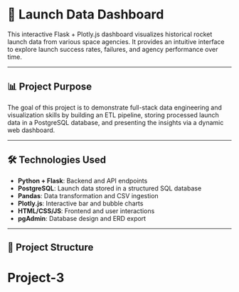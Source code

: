 # 🚀 Launch Data Dashboard

This interactive Flask + Plotly.js dashboard visualizes historical rocket launch data from various space agencies. It provides an intuitive interface to explore launch success rates, failures, and agency performance over time.

---

## 📊 Project Purpose

The goal of this project is to demonstrate full-stack data engineering and visualization skills by building an ETL pipeline, storing processed launch data in a PostgreSQL database, and presenting the insights via a dynamic web dashboard.

---

## 🛠️ Technologies Used

- **Python + Flask**: Backend and API endpoints
- **PostgreSQL**: Launch data stored in a structured SQL database
- **Pandas**: Data transformation and CSV ingestion
- **Plotly.js**: Interactive bar and bubble charts
- **HTML/CSS/JS**: Frontend and user interactions
- **pgAdmin**: Database design and ERD export

---

## 📁 Project Structure

# Project-3
